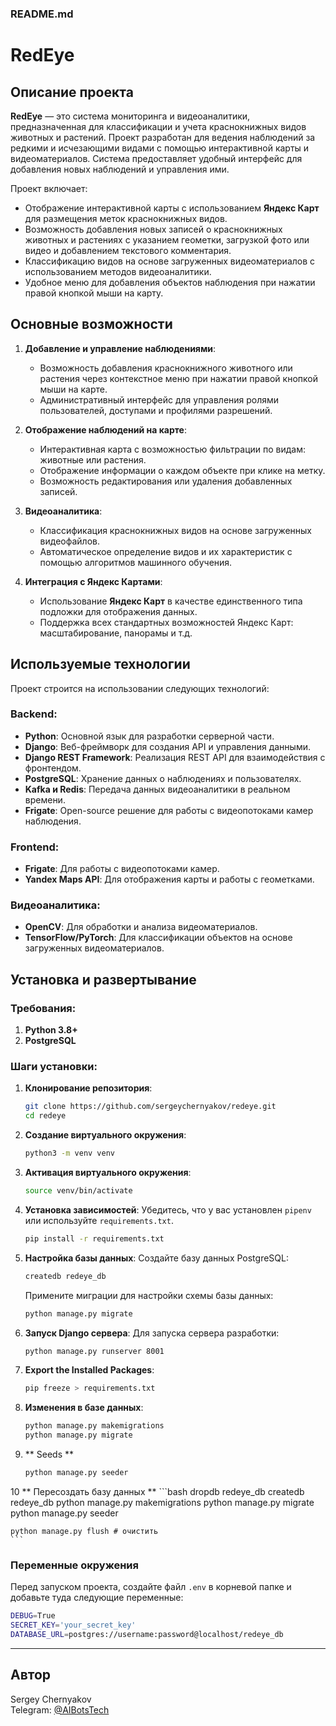 ### README.md

# RedEye

## Описание проекта

**RedEye** — это система мониторинга и видеоаналитики, предназначенная для классификации и учета краснокнижных видов животных и растений. Проект разработан для ведения наблюдений за редкими и исчезающими видами с помощью интерактивной карты и видеоматериалов. Система предоставляет удобный интерфейс для добавления новых наблюдений и управления ими.

Проект включает:
- Отображение интерактивной карты с использованием **Яндекс Карт** для размещения меток краснокнижных видов.
- Возможность добавления новых записей о краснокнижных животных и растениях с указанием геометки, загрузкой фото или видео и добавлением текстового комментария.
- Классификацию видов на основе загруженных видеоматериалов с использованием методов видеоаналитики.
- Удобное меню для добавления объектов наблюдения при нажатии правой кнопкой мыши на карту.

## Основные возможности

1. **Добавление и управление наблюдениями**:
   - Возможность добавления краснокнижного животного или растения через контекстное меню при нажатии правой кнопкой мыши на карте.
   - Административный интерфейс для управления ролями пользователей, доступами и профилями разрешений.

2. **Отображение наблюдений на карте**:
   - Интерактивная карта с возможностью фильтрации по видам: животные или растения.
   - Отображение информации о каждом объекте при клике на метку.
   - Возможность редактирования или удаления добавленных записей.

3. **Видеоаналитика**:
   - Классификация краснокнижных видов на основе загруженных видеофайлов.
   - Автоматическое определение видов и их характеристик с помощью алгоритмов машинного обучения.

4. **Интеграция с Яндекс Картами**:
   - Использование **Яндекс Карт** в качестве единственного типа подложки для отображения данных.
   - Поддержка всех стандартных возможностей Яндекс Карт: масштабирование, панорамы и т.д.

## Используемые технологии

Проект строится на использовании следующих технологий:

### Backend:
- **Python**: Основной язык для разработки серверной части.
- **Django**: Веб-фреймворк для создания API и управления данными.
- **Django REST Framework**: Реализация REST API для взаимодействия с фронтендом.
- **PostgreSQL**: Хранение данных о наблюдениях и пользователях.
- **Kafka и Redis**: Передача данных видеоаналитики в реальном времени.
- **Frigate**: Open-source решение для работы с видеопотоками камер наблюдения.

### Frontend:
- **Frigate**: Для работы с видеопотоками камер.
- **Yandex Maps API**: Для отображения карты и работы с геометками.

### Видеоаналитика:
- **OpenCV**: Для обработки и анализа видеоматериалов.
- **TensorFlow/PyTorch**: Для классификации объектов на основе загруженных видеоматериалов.

## Установка и развертывание

### Требования:

1. **Python 3.8+**
2. **PostgreSQL**

### Шаги установки:

1. **Клонирование репозитория**:
   ```bash
   git clone https://github.com/sergeychernyakov/redeye.git
   cd redeye
   ```

2. **Создание виртуального окружения**:
   ```bash
   python3 -m venv venv
   ```

3. **Активация виртуального окружения**:
   ```bash
   source venv/bin/activate
   ```

4. **Установка зависимостей**:
   Убедитесь, что у вас установлен `pipenv` или используйте `requirements.txt`.
   ```bash
   pip install -r requirements.txt
   ```

5. **Настройка базы данных**:
   Создайте базу данных PostgreSQL:
   ```bash
   createdb redeye_db
   ```

   Примените миграции для настройки схемы базы данных:
   ```bash
   python manage.py migrate
   ```

6. **Запуск Django сервера**:
   Для запуска сервера разработки:
   ```bash
   python manage.py runserver 8001
   ```

7. **Export the Installed Packages**:
    ```bash
    pip freeze > requirements.txt
    ```


8. **Изменения в базе данных**:
    ```bash
    python manage.py makemigrations
    python manage.py migrate
   ```
9. ** Seeds **
    ```bash
    python manage.py seeder
    ```
10 ** Пересоздать базу данных **
    ```bash
    dropdb redeye_db 
    createdb redeye_db
    python manage.py makemigrations
    python manage.py migrate
    python manage.py seeder

    python manage.py flush # очистить
    ```

### Переменные окружения

Перед запуском проекта, создайте файл `.env` в корневой папке и добавьте туда следующие переменные:

```bash
DEBUG=True
SECRET_KEY='your_secret_key'
DATABASE_URL=postgres://username:password@localhost/redeye_db
```

---

## Автор

Sergey Chernyakov  
Telegram: [@AIBotsTech](https://t.me/AIBotsTech)